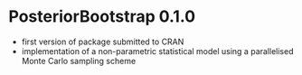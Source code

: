 # PosteriorBootstrap 0.1.0
- first version of package submitted to CRAN
- implementation of a non-parametric statistical model using a parallelised Monte Carlo sampling scheme
